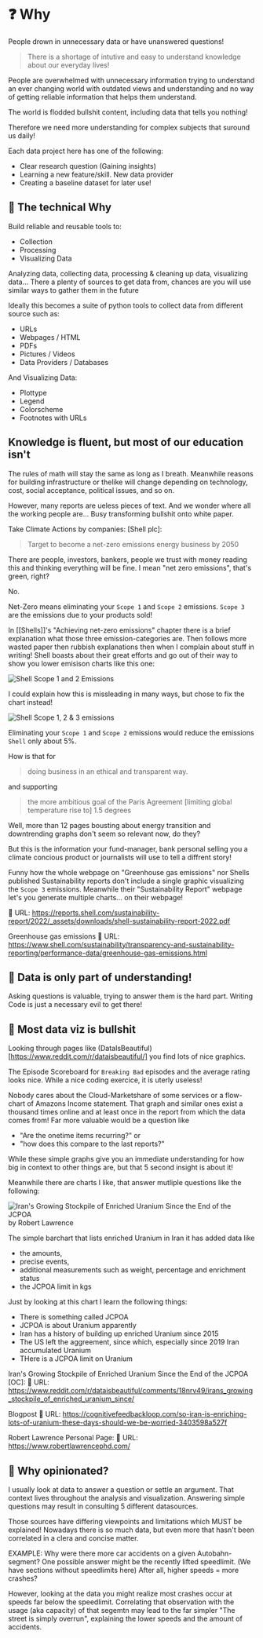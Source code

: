 # ❓️ Why
People drown in unnecessary data or have unanswered questions!

> There is a shortage of intutive and easy to understand knowledge about our everyday lives!

People are overwhelmed with unnecessary information trying to understand an ever changing world with outdated views and understanding and no way of getting reliable information that helps them understand.

The world is flodded bullshit content, including data that tells you nothing!

Therefore we need more understanding for complex subjects that suround us daily!

Each data project here has one of the following:
- Clear research question (Gaining insights)
- Learning a new feature/skill. New data provider
- Creating a baseline dataset for later use!

## 💾 The technical Why
Build reliable and reusable tools to:
- Collection
- Processing
- Visualizing Data

Analyzing data, collecting data, processing & cleaning up data, visualizing data...
There a plenty of sources to get data from, chances are you will use similar ways to gather them in the future

Ideally this becomes a suite of python tools to collect data from different source such as:
- URLs
- Webpages / HTML
- PDFs
- Pictures / Videos
- Data Providers / Databases

And Visualizing Data:
- Plottype
- Legend
- Colorscheme
- Footnotes with URLs



## Knowledge is fluent, but most of our education isn't
The rules of math will stay the same as long as I breath.
Meanwhile reasons for building infrastructure or thelike will change depending on technology, cost, social acceptance, political issues, and so on.

However, many reports are ueless pieces of text.
And we wonder where all the working people are...
Busy transforming bullshit onto white paper.

Take Climate Actions by companies:
[Shell plc]:
> Target to become a net-zero emissions energy business by 2050

There are people, investors, bankers, people we trust with money reading this and thinking everything will be fine. I mean "net zero emissions", that's green, right?

No.

Net-Zero means eliminating your `Scope 1` and `Scope 2` emissions. `Scope 3` are the emissions due to your products sold!

In [[Shells]]'s "Achieving net-zero emissions" chapter there is a brief explanation what those three emission-categories are.
Then follows more wasted paper then rubbish explanations then when I complain about stuff in writing!
Shell boasts about their great efforts and go out of their way to show you lower emisison charts like this one:

![Shell Scope 1 and 2 Emissions](img/shell_scope_1_2_emissions.png)

I could explain how this is missleading in many ways, but chose to fix the chart instead!

![Shell Scope 1, 2 & 3 emissions](img/Shell_Scope_emisions.png)

Eliminating your `Scope 1` and `Scope 2` emissions would reduce the emissions `Shell` only about 5%.

How is that for

> doing business in an ethical and transparent way.

and supporting

> the more ambitious goal of the Paris Agreement [limiting global temperature rise to] 1.5 degrees

Well, more than 12 pages bousting about energy transition and downtrending graphs don't seem so relevant now, do they?

But this is the information your fund-manager, bank personal selling you a climate concious product or journalists will use to tell a diffrent story!

Funny how the whole webpage on "Greenhouse gas emissions" nor Shells published Sustainability reports don't include a single graphic visualizing the `Scope 3` emissions.
Meanwhile their "Sustainability Report" webpage let's you generate multiple charts... on their webpage!

🔗 URL: https://reports.shell.com/sustainability-report/2022/_assets/downloads/shell-sustainability-report-2022.pdf

Greenhouse gas emissions
🔗 URL: https://www.shell.com/sustainability/transparency-and-sustainability-reporting/performance-data/greenhouse-gas-emissions.html


## 🧩 Data is only part of understanding!
Asking questions is valuable, trying to answer them is the hard part.
Writing Code is just a necessary evil to get there!


## 💩 Most data viz is bullshit
Looking through pages like (DataIsBeautiful)[https://www.reddit.com/r/dataisbeautiful/] you find lots of nice graphics.

The Episode Scoreboard for `Breaking Bad` episodes and the average rating looks nice.
While a nice coding exercice, it is uterly useless!

Nobody cares about the Cloud-Marketshare of some services or a flow-chart of Amazons Income statement.
That graph and similar ones exist a thousand times online and at least once in the report from which the data comes from!
Far more valuable would be a question like
- "Are the onetime items recurring?" or
- "how does this compare to the last reports?"

While these simple graphs give you an immediate understanding for how big in context to other things are, but that 5 second insight is about it!


Meanwhile there are charts I like, that answer mutliple questions like the following:


![Iran's Growing Stockpile of Enriched Uranium Since the End of the JCPOA](img/Iran's%20Growing%20Stockpile%20of%20Enriched%20Uranium%20Since%20the%20End%20of%20the%20JCPOA.png)
by Robert Lawrence

The simple barchart that lists enriched Uranium in Iran it has added data like
- the amounts,
- precise events,
- additional measurements such as weight, percentage and enrichment status
- the JCPOA limit in kgs

Just by looking at this chart I learn the following things:
- There is something called JCPOA
- JCPOA is about Uranium apparently
- Iran has a history of building up enriched Uranium since 2015
- The US left the aggreement, since which, especially since 2019 Iran accumulated Uranium
- THere is a JCPOA limit on Uranium



Iran's Growing Stockpile of Enriched Uranium Since the End of the JCPOA [OC]:
🔗 URL: https://www.reddit.com/r/dataisbeautiful/comments/18nrv49/irans_growing_stockpile_of_enriched_uranium_since/

Blogpost
🔗 URL: https://cognitivefeedbackloop.com/so-iran-is-enriching-lots-of-uranium-these-days-should-we-be-worried-3403598a527f

Robert Lawrence Personal Page:
🔗 URL: https://www.robertlawrencephd.com/



## 🤔 Why opinionated?
I usually look at data to answer a question or settle an argument.
That context lives throughout the analysis and visualization.
Answering simple questions may result in consulting 5 different datasources.

Those sources have differing viewpoints and limitations which MUST be explained!
Nowadays there is so much data, but even more that hasn't been correlated in a clera and concise matter.

EXAMPLE:
Why were there more car accidents on a given Autobahn-segment?
One possible answer might be the recently lifted speedlimit. (We have sections without speedlimits here)
After all, higher speeds = more crashes?

However, looking at the data you might realize most crashes occur at speeds far below the speedlimit.
Correlating that observation with the usage (aka capacity) of that segemtn may lead to the far simpler "The street is simply overrun", explaining the lower speeds and the amount of accidents.
